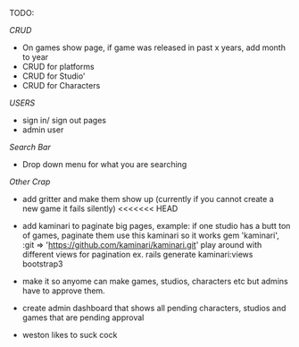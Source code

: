 TODO:

*CRUD*
- On games show page, if game was released in past x years, add month to year
- CRUD for platforms
- CRUD for Studio'
- CRUD for Characters



*USERS*
- sign in/ sign out pages
- admin user

*Search Bar*
- Drop down menu for what you are searching

*Other Crap*
- add gritter and make them show up (currently if you cannot create a new game it fails silently)
<<<<<<< HEAD
- add kaminari to paginate big pages, example: if one studio has a butt ton of games, paginate them   use this kaminari so it works gem 'kaminari', :git => 'https://github.com/kaminari/kaminari.git'     play around with different views for pagination ex. rails generate kaminari:views bootstrap3
- make it so anyome can make games, studios, characters etc but admins have to approve them.
- create admin dashboard that shows all pending characters, studios and games that are pending approval


- weston likes to suck cock

